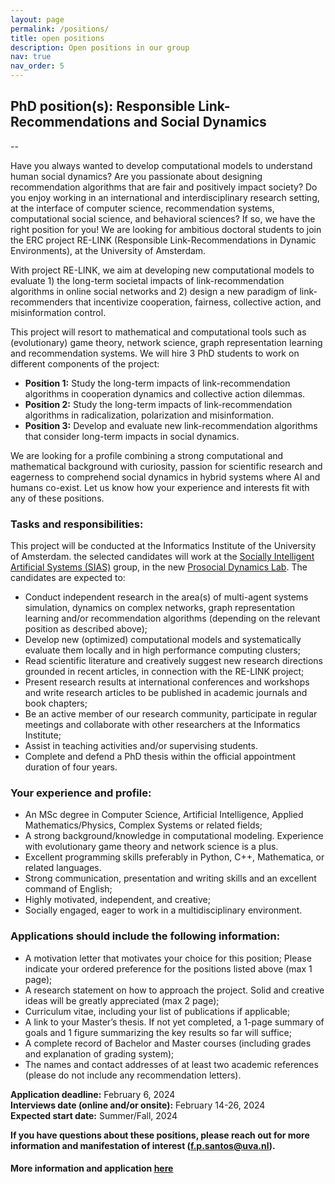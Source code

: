```yaml
---
layout: page
permalink: /positions/
title: open positions
description: Open positions in our group
nav: true
nav_order: 5
---
```


## PhD position(s): Responsible Link-Recommendations and Social Dynamics  
--  

Have you always wanted to develop computational models to understand human social dynamics? Are you passionate about designing recommendation algorithms that are fair and positively impact society? Do you enjoy working in an international and interdisciplinary research setting, at the interface of computer science, recommendation systems, computational social science, and behavioral sciences? If so, we have the right position for you! We are looking for ambitious doctoral students to join the ERC project RE-LINK (Responsible Link-Recommendations in Dynamic Environments), at the University of Amsterdam.
 
With project RE-LINK, we aim at developing new computational models to evaluate 1) the long-term societal impacts of link-recommendation algorithms in online social networks and 2) design a new paradigm of link-recommenders that incentivize cooperation, fairness, collective action, and misinformation control. 
 
This project will resort to mathematical and computational tools such as (evolutionary) game theory, network science, graph representation learning and recommendation systems. We will hire 3 PhD students to work on different components of the project: 
 
* **Position 1:** Study the long-term impacts of link-recommendation algorithms in cooperation dynamics and collective action dilemmas.
* **Position 2:** Study the long-term impacts of link-recommendation algorithms in radicalization, polarization and misinformation. 
* **Position 3:** Develop and evaluate new link-recommendation algorithms that consider long-term impacts in social dynamics.
 
We are looking for a profile combining a strong computational and mathematical background with curiosity, passion for scientific research and eagerness to comprehend social dynamics in hybrid systems where AI and humans co-exist. Let us know how your experience and interests fit with any of these positions.


### Tasks and responsibilities: 

This project will be conducted at the Informatics Institute of the University of Amsterdam. the selected candidates will work at the [Socially Intelligent Artificial Systems (SIAS)](https://www.sias-uva.nl) group, in the new [Prosocial Dynamics Lab](/lab). The candidates are expected to:

* Conduct independent research in the area(s) of multi-agent systems simulation, dynamics on complex networks, graph representation learning and/or recommendation algorithms (depending on the relevant position as described above);
* Develop new (optimized) computational models and systematically evaluate them locally and in high performance computing clusters;
* Read scientific literature and creatively suggest new research directions grounded in recent articles, in connection with the RE-LINK project;
* Present research results at international conferences and workshops and write research articles to be published in academic journals and book chapters;
* Be an active member of our research community, participate in regular meetings and collaborate with other researchers at the Informatics Institute;
* Assist in teaching activities and/or supervising students.
* Complete and defend a PhD thesis within the official appointment duration of four years.

### Your experience and profile:
* An MSc degree in Computer Science, Artificial Intelligence, Applied Mathematics/Physics, Complex Systems or related fields;
* A strong background/knowledge in computational modeling. Experience with evolutionary game theory and network science is a plus.
* Excellent programming skills preferably in Python, C++, Mathematica, or related languages.
* Strong communication, presentation and writing skills and an excellent command of English;
* Highly motivated, independent, and creative;
* Socially engaged, eager to work in a multidisciplinary environment.

 
### Applications should include the following information:
* A motivation letter that motivates your choice for this position; Please indicate your ordered preference for the positions listed above (max 1 page);
* A research statement on how to approach the project. Solid and creative ideas will be greatly appreciated (max 2 page);
* Curriculum vitae, including your list of publications if applicable;
* A link to your Master’s thesis. If not yet completed, a 1-page summary of goals and 1 figure summarizing the key results so far will suffice;
* A complete record of Bachelor and Master courses (including grades and explanation of grading system);
* The names and contact addresses of at least two academic references (please do not include any recommendation letters).  


**Application deadline:** February 6, 2024  
**Interviews date (online and/or onsite):** February 14-26, 2024  
**Expected start date:** Summer/Fall, 2024  
 

**If you have questions about these positions, please reach out for more information and manifestation of interest (f.p.santos@uva.nl).**

#### More information and application [here](https://vacatures.uva.nl/UvA/job/Three-PhD-Positions-on-Link-Recommendation-Algorithms-and-Social-Dynamics/785621802/) 

